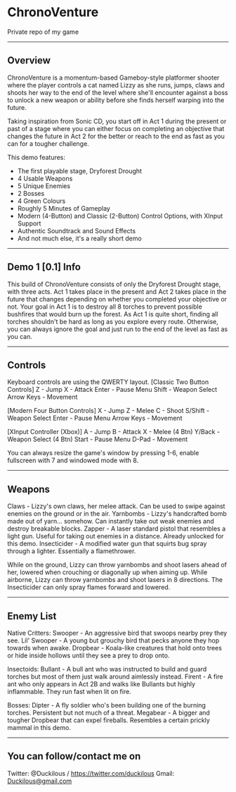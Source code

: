 # ChronoVenture
Private repo of my game

------------
  Overview
------------
ChronoVenture is a momentum-based Gameboy-style platformer shooter where the player controls a cat named Lizzy as she runs, 
jumps, claws and shoots her way to the end of the level where she'll encounter against a boss to 
unlock a new weapon or ability before she finds herself warping into the future.

Taking inspiration from Sonic CD, you start off in Act 1 during the present or past of a stage where you can 
either focus on completing an objective that changes the future in Act 2 for the better or 
reach to the end as fast as you can for a tougher challenge.

This demo features:
- The first playable stage, Dryforest Drought
- 4 Usable Weapons
- 5 Unique Enemies
- 2 Bosses
- 4 Green Colours
- Roughly 5 Minutes of Gameplay
- Modern (4-Button) and Classic (2-Button) Control Options, with XInput Support
- Authentic Soundtrack and Sound Effects
- And not much else, it's a really short demo

---------------------
  Demo 1 [0.1] Info  
---------------------
This build of ChronoVenture consists of only the Dryforest Drought stage, with three acts.
Act 1 takes place in the present and Act 2 takes place in the future that 
changes depending on whether you completed your objective or not.
Your goal in Act 1 is to destroy all 8 torches to prevent possible bushfires that would burn up the forest. 
As Act 1 is quite short, finding all torches shouldn't be hard as long as you explore every route.
Otherwise, you can always ignore the goal and just run to the end of the level as fast as you can. 

------------
  Controls
------------
Keyboard controls are using the QWERTY layout.
[Classic Two Button Controls]
Z - Jump
X - Attack
Enter - Pause Menu
Shift - Weapon Select
Arrow Keys - Movement

[Modern Four Button Controls]
X - Jump
Z - Melee
C - Shoot
S/Shift - Weapon Select
Enter - Pause Menu
Arrow Keys - Movement

[XInput Controller (Xbox)]
A - Jump
B - Attack
X - Melee (4 Btn)
Y/Back - Weapon Select (4 Btn)
Start - Pause Menu
D-Pad - Movement

You can always resize the game's window by pressing 1-6, enable fullscreen with 7 and windowed mode with 8.

-----------
  Weapons
-----------
Claws - Lizzy's own claws, her melee attack. Can be used to swipe against enemies on the ground or in the air.
Yarnbombs - Lizzy's handcrafted bomb made out of yarn... somehow. Can instantly take out weak enemies and destroy breakable blocks.
Zapper - A laser standard pistol that resembles a light gun. Useful for taking out enemies in a distance. Already unlocked for this demo.
Insecticider - A modified water gun that squirts bug spray through a lighter. Essentially a flamethrower.

While on the ground, Lizzy can throw yarnbombs and shoot lasers ahead of her, lowered when crouching or diagonally up when aiming up.
While airborne, Lizzy can throw yarnbombs and shoot lasers in 8 directions.
The Insecticider can only spray flames forward and lowered.

--------------
  Enemy List
--------------
Native Critters:
Swooper - An aggressive bird that swoops nearby prey they see.
Lil' Swooper - A young but grouchy bird that pecks anyone they hop towards when awake.
Dropbear - Koala-like creatures that hold onto trees or hide inside hollows until they see a prey to drop onto.

Insectoids:
Bullant - A bull ant who was instructed to build and guard torches but most of them just walk around aimlessly instead.
Firent - A fire ant who only appears in Act 2B and walks like Bullants but highly inflammable. They run fast when lit on fire.

Bosses:
Dipter - A fly soldier who's been building one of the burning torches. Persistent but not much of a threat.
Megabear - A bigger and tougher Dropbear that can expel fireballs. Resembles a certain prickly mammal in this demo.

--------------------------------
  You can follow/contact me on
--------------------------------
Twitter: @Duckilous / https://twitter.com/duckilous
Gmail: 	 Duckilous@gmail.com
